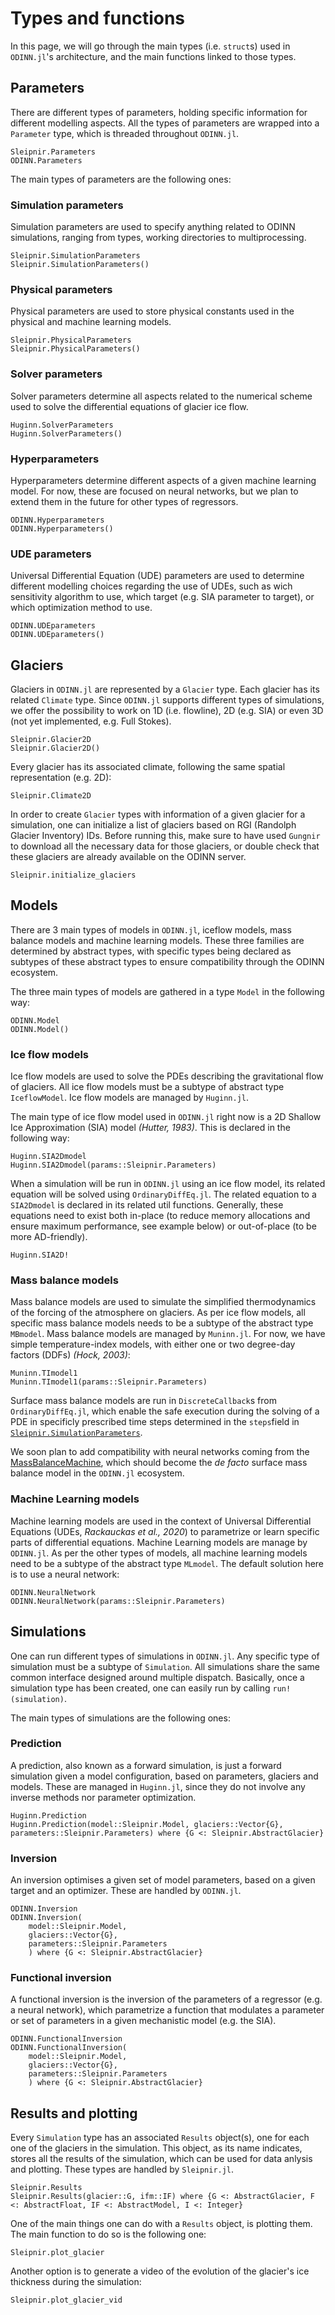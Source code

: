 # Types and functions

In this page, we will go through the main types (i.e. `struct`s) used in `ODINN.jl`'s architecture, and the main functions linked to those types.

## Parameters

There are different types of parameters, holding specific information for different modelling aspects. All the types of parameters are wrapped into a `Parameter` type, which is threaded throughout `ODINN.jl`. 

```@docs
Sleipnir.Parameters
ODINN.Parameters
```

The main types of parameters are the following ones:

### Simulation parameters

Simulation parameters are used to specify anything related to ODINN simulations, ranging from types, working directories to multiprocessing.

```@docs
Sleipnir.SimulationParameters
Sleipnir.SimulationParameters()
```

### Physical parameters

Physical parameters are used to store physical constants used in the physical and machine learning models. 

```@docs 
Sleipnir.PhysicalParameters
Sleipnir.PhysicalParameters()
```

### Solver parameters

Solver parameters determine all aspects related to the numerical scheme used to solve the differential equations of glacier ice flow.

```@docs
Huginn.SolverParameters
Huginn.SolverParameters()
```

### Hyperparameters

Hyperparameters determine different aspects of a given machine learning model. For now, these are focused on neural networks, but we plan to extend them in the future for other types of regressors. 

```@docs
ODINN.Hyperparameters
ODINN.Hyperparameters()
```

### UDE parameters

Universal Differential Equation (UDE) parameters are used to determine different modelling choices regarding the use of UDEs, such as wich sensitivity algorithm to use, which target (e.g. SIA parameter to target), or which optimization method to use.

```@docs 
ODINN.UDEparameters
ODINN.UDEparameters()
```

## Glaciers

Glaciers in `ODINN.jl` are represented by a `Glacier` type. Each glacier has its related `Climate` type. Since `ODINN.jl` supports different types of simulations, we offer the possibility to work on 1D (i.e. flowline), 2D (e.g. SIA) or even 3D (not yet implemented, e.g. Full Stokes).

```@docs
Sleipnir.Glacier2D
Sleipnir.Glacier2D()
```

Every glacier has its associated climate, following the same spatial representation (e.g. 2D):

```@docs
Sleipnir.Climate2D
``` 

In order to create `Glacier` types with information of a given glacier for a simulation, one can initialize a list of glaciers based on RGI (Randolph Glacier Inventory) IDs. Before running this, make sure to have used `Gungnir` to download all the necessary data for those glaciers, or double check that these glaciers are already available on the ODINN server. 

```@docs
Sleipnir.initialize_glaciers
```

## Models

There are 3 main types of models in `ODINN.jl`, iceflow models, mass balance models and machine learning models. These three families are determined by abstract types, with specific types being declared as subtypes of these abstract types to ensure compatibility through the ODINN ecosystem. 

The three main types of models are gathered in a type `Model` in the following way:

```@docs
ODINN.Model
ODINN.Model()
```
### Ice flow models

Ice flow models are used to solve the PDEs describing the gravitational flow of glaciers. All ice flow models must be a subtype of abstract type `IceflowModel`. Ice flow models are managed by `Huginn.jl`. 

The main type of ice flow model used in `ODINN.jl` right now is a 2D Shallow Ice Approximation (SIA) model *(Hutter, 1983)*. This is declared in the following way:

```@docs
Huginn.SIA2Dmodel
Huginn.SIA2Dmodel(params::Sleipnir.Parameters)
```

When a simulation will be run in `ODINN.jl` using an ice flow model, its related equation will be solved using `OrdinaryDiffEq.jl`. The related equation to a `SIA2Dmodel` is declared in its related util functions. Generally, these equations need to exist both in-place (to reduce memory allocations and ensure maximum performance, see example below) or out-of-place (to be more AD-friendly).

```@docs
Huginn.SIA2D!
```

### Mass balance models

Mass balance models are used to simulate the simplified thermodynamics of the forcing of the atmosphere on glaciers. As per ice flow models, all specific mass balance models needs to be a subtype of the abstract type `MBmodel`. Mass balance models are managed by `Muninn.jl`. For now, we have simple temperature-index models, with either one or two degree-day factors (DDFs) *(Hock, 2003)*:

```@docs
Muninn.TImodel1
Muninn.TImodel1(params::Sleipnir.Parameters)
```

Surface mass balance models are run in `DiscreteCallback`s from `OrdinaryDiffEq.jl`, which enable the safe execution during the solving of a PDE in specificly prescribed time steps determined in the `steps`field in [`Sleipnir.SimulationParameters`](@ref).

We soon plan to add compatibility with neural networks coming from the [MassBalanceMachine](https://github.com/ODINN-SciML/MassBalanceMachine), which should become the *de facto* surface mass balance model in the `ODINN.jl` ecosystem. 

### Machine Learning models

Machine learning models are used in the context of Universal Differential Equations (UDEs, *Rackauckas et al., 2020*) to parametrize or learn specific parts of differential equations. Machine Learning models are manage by `ODINN.jl`. As per the other types of models, all machine learning models need to be a subtype of the abstract type `MLmodel`. The default solution here is to use a neural network:

```@docs
ODINN.NeuralNetwork
ODINN.NeuralNetwork(params::Sleipnir.Parameters)
```

## Simulations

One can run different types of simulations in `ODINN.jl`. Any specific type of simulation must be a subtype of `Simulation`. All simulations share the same common interface designed around multiple dispatch. Basically, once a simulation type has been created, one can easily run by calling `run!(simulation)`.

The main types of simulations are the following ones:

### Prediction

A prediction, also known as a forward simulation, is just a forward simulation given a model configuration, based on parameters, glaciers and models. These are managed in `Huginn.jl`, since they do not involve any inverse methods nor parameter optimization.

```@docs
Huginn.Prediction
Huginn.Prediction(model::Sleipnir.Model, glaciers::Vector{G}, parameters::Sleipnir.Parameters) where {G <: Sleipnir.AbstractGlacier}
```

### Inversion

An inversion optimises a given set of model parameters, based on a given target and an optimizer. These are handled by `ODINN.jl`. 

```@docs
ODINN.Inversion
ODINN.Inversion(
    model::Sleipnir.Model,
    glaciers::Vector{G},
    parameters::Sleipnir.Parameters
    ) where {G <: Sleipnir.AbstractGlacier}
```

### Functional inversion

A functional inversion is the inversion of the parameters of a regressor (e.g. a neural network), which parametrize a function that modulates a parameter or set of parameters in a given mechanistic model (e.g. the SIA).

```@docs
ODINN.FunctionalInversion
ODINN.FunctionalInversion(
    model::Sleipnir.Model,
    glaciers::Vector{G},
    parameters::Sleipnir.Parameters
    ) where {G <: Sleipnir.AbstractGlacier}
```

## Results and plotting

Every `Simulation` type has an associated `Results` object(s), one for each one of the glaciers in the simulation. This object, as its name indicates, stores all the results of the simulation, which can be used for data anlysis and plotting. These types are handled by `Sleipnir.jl`. 

```@docs
Sleipnir.Results
Sleipnir.Results(glacier::G, ifm::IF) where {G <: AbstractGlacier, F <: AbstractFloat, IF <: AbstractModel, I <: Integer}
```

One of the main things one can do with a `Results` object, is plotting them. The main function to do so is the following one:

```@docs
Sleipnir.plot_glacier
```

Another option is to generate a video of the evolution of the glacier's ice thickness during the simulation:

```@docs
Sleipnir.plot_glacier_vid
```